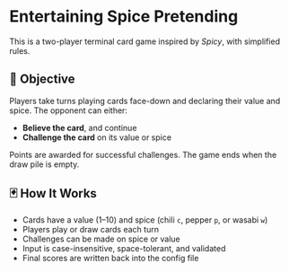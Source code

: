 # Entertaining Spice Pretending

This is a two-player terminal card game inspired by *Spicy*, with simplified rules.

## 🎯 Objective

Players take turns playing cards face-down and declaring their value and spice. The opponent can either:
- **Believe the card**, and continue
- **Challenge the card** on its value or spice

Points are awarded for successful challenges. The game ends when the draw pile is empty.

## 🃏 How It Works

- Cards have a value (1–10) and spice (chili `c`, pepper `p`, or wasabi `w`)
- Players play or draw cards each turn
- Challenges can be made on spice or value
- Input is case-insensitive, space-tolerant, and validated
- Final scores are written back into the config file
